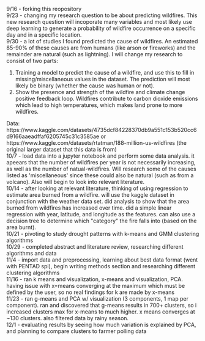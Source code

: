 9/16 - forking this reopository
<br>
9/23 - changing my research question to be about predicting wildfires. This new research question will incoporate many variables and most likely use deep learning to generate a probability of wildfire occurrence on a specific day and in a specific location.
<br>
9/30 - a lot of studies I found predicted the cause of wildfires. An estimated 85-90% of these causes are from humans (like arson or fireworks) and the remainder are natural (such as lightning).  I will change my research to consist of two parts: 
<br>
<ol>
<li> Training a model to predict the cause of a wildfire, and use this to fill in missing/miscellaneous values in the dataset. The prediction will most likely be binary (whether the cause was human or not).  </li>
<li> Show the presence and strength of the wildfire and climate change positive feedback loop.  Wildfires contribute to carbon dioxide emissions which lead to high temperatures, which makes land prone to more wildfires. </li>
</ol>
Data: https://www.kaggle.com/datasets/4735dcf84228370db9a551c153b520cc6d9166aaeadffaf6205745c31c3585ae or https://www.kaggle.com/datasets/rtatman/188-million-us-wildfires (the original larger dataset that this data is from)
<br>
10/7 - load data into a jupyter notebook and perform some data analysis. it apeears that the number of wildfires per year is not necessarily increasing, as well as the number of natual-wildfires. Will research some of the causes listed as 'miscellaneous' since these could also be natural (such as from a volcano). Also will begin to look into relevant literature.
<br>
10/14 - after looking at relevant literature, thinking of using regression to estimate area burned from a wildfire. will use the kaggle dataset in conjunction with the weather data set. did analysis to show that the area burned from wildfires has increased over time. did a simple linear regression with year, latitude, and longitude as the features. can also use a decision tree to determine which "category" the fire falls into (based on the area burnt).
<br>
10/21 - pivoting to study drought patterns with k-means and GMM clustering algorithms
<br>
10/29 - completed abstract and literature review, researching different algorithms and data
<br>
11/4 - import data and preprocessing, learning about best data format (went with PENTAD spi), begin writing methods section and researching different clustering algorithms
<br>
11/16 - ran k means and visualization, x-means and visualization, PCA. having issue with x=means converging at the maximum which must be defined by the user, so no real findings for k are made by x-means
<br>
11/23 - ran g-means and PCA w/ visualization (3 components, 1 map per component). ran and discovered that g-means results in 700+ clusters, so i increased clusters max for x-means to much higher. x means converges at ~130 clusters. also filtered data by rainy season.
<br>
12/1 - evaluating results by seeing how much variation is explained by PCA, and planning to compare clusters to farmer polling data
